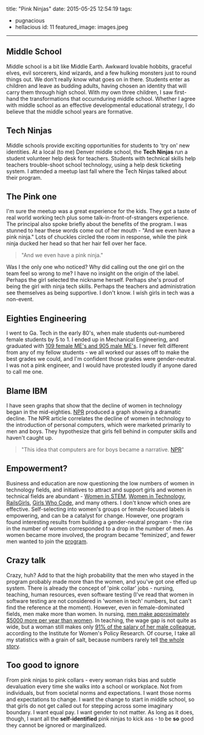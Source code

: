 title: "Pink Ninjas"
date: 2015-05-25 12:54:19
tags:
  - pugnacious
  - hellacious
id: 11
featured_image: images.jpeg
---


## Middle School

Middle school is a bit like Middle Earth.  Awkward lovable hobbits, graceful elves, evil sorcerers, kind wizards, and a few hulking monsters just to round things out.  We don't really know what goes on in there. Students enter as children and leave as budding adults, having chosen an identity that will carry them through high school. With my own three children, I saw first-hand the transformations that occurnduring middle school.  Whether I agree with middle school as an effective developmental educational strategy, I do believe that the middle school years are formative.

## Tech Ninjas

 Middle schools provide exciting opportunities for students to 'try on' new identities. At a local (to me) Denver middle school, the **Tech Ninjas** run a student volunteer help desk for teachers. Students with technical skills help teachers trouble-shoot school technology, using a help desk ticketing system. I attended a meetup last fall where the Tech Ninjas talked about their program.

## The Pink one

I'm sure the meetup was a great experience for the kids.  They got a taste of real world working tech plus some talk-in-front-of-strangers experience.  The principal also spoke briefly about the benefits of the program.  I was stunned to hear these words come out of her mouth - "And we even have a pink ninja."  Lots of chuckles circled the room in response, while the pink ninja ducked her head so that her hair fell over her face.

>"And we even have a pink ninja."

Was I the only one who noticed?  Why did calling out the one girl on the team feel so wrong to me?  I have no insight on the origin of the label.  Perhaps the girl selected the nickname herself.  Perhaps she's proud of being the girl with ninja tech skills.  Perhaps the teachers and administration see themselves as being supportive. I don't know.  I wish girls in tech was a non-event.

## Eighties Engineering

I went to Ga. Tech in the early 80's, when male students out-numbered female students by 5 to 1.  I ended up in Mechanical Engineering, and graduated with [109 female ME's and 905 male ME's](http://www.irp.gatech.edu/wp-content/themes/GeorgiaTech/FB-Archive/FB85-86.pdf). I never felt different from any of my fellow students - we all worked our asses off to make the best grades we could, and I'm confident those grades were gender-neutral.  I was not a pink engineer, and I would have protested loudly if anyone dared to call me one.

## Blame IBM

I have seen graphs that show that the decline of women in technology began in the mid-eighties.  [NPR](http://www.npr.org/sections/money/2014/10/21/357629765/when-women-stopped-coding) produced a graph showing a dramatic decline.  The NPR article correlates the decline of women in technology to the introduction of personal computers, which were marketed primarily to men and boys.  They hypothesize that girls fell behind in computer skills and haven't caught up.

>"This idea that computers are for boys became a narrative. [NPR](http://www.npr.org/sections/money/2014/10/21/357629765/when-women-stopped-coding)"

## Empowerment?

Business and education are now questioning the low numbers of women in technology fields, and initiatives to attract and support girls and women in technical fields are abundant - [Women in STEM](https://www.whitehouse.gov/administration/eop/ostp/women), [Women in Technology](http://www.womenintechnology.org/), [RailsGirls](http://railsgirls.com/), [Girls Who Code](https://girlswhocode.com/), and many others.  I don't know which ones are effective.  Self-selecting into women's groups or female-focused labels is empowering, and can be a catalyst for change. However, one program found interesting results from building a gender-neutral program - the rise in the number of women corresponded to a drop in the number of men.  As women became more involved, the program became 'feminized', and fewer men wanted to join the [program](
https://computinged.wordpress.com/2014/09/02/the-most-gender-balanced-computing-program-in-the-usa/).

## Crazy talk

Crazy, huh?  Add to that the high probability that the men who stayed in the program probably made more than the women, and you've got one effed up system.  There is already the concept of 'pink collar' jobs - nursing, teaching, human resources, even software testing (I've read that women in software testing are not considered in 'women in tech' numbers, but can't find the reference at the moment).  However, even in female-dominated fields, men make more than women.  In nursing, [men make approximately $5000 more per year than women](http://jama.jamanetwork.com/article.aspx?articleid=2208795).  In teaching, the wage gap is not quite as wide, but a woman still makes only [91% of the salary of her male colleague](http://www.iwpr.org/publications/pubs/the-gender-wage-gap-by-occupation-2014-and-by-race-and-ethnicity), according to the Institute for Women's Policy Research.  Of course, I take all my statistics with a grain of salt, because numbers rarely tell [the whole story](http://www.washingtonpost.com/blogs/fact-checker/wp/2014/04/09/president-obamas-persistent-77-cent-claim-on-the-wage-gap-gets-a-new-pinocchio-rating/).

## Too good to ignore

From pink ninjas to pink collars - every woman risks bias and subtle devaluation every time she walks into a school or workplace. Not from individuals, but from societal norms and expectations. I want those norms and expectations to change.  I want the change to start in middle school, so that girls do not get called out for stepping across some imaginary boundary.  I want equal pay.  I want gender to not matter.  As long as it does, though, I want all the **self-identified** pink ninjas to kick ass - to be **so** good they cannot be ignored or marginalized.

